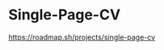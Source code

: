 # Single-Page-CV
[https://roadmap.sh/projects/single-page-cv
](https://github.com/lukedongque/Single-Page-CV/blob/main/index.html)
